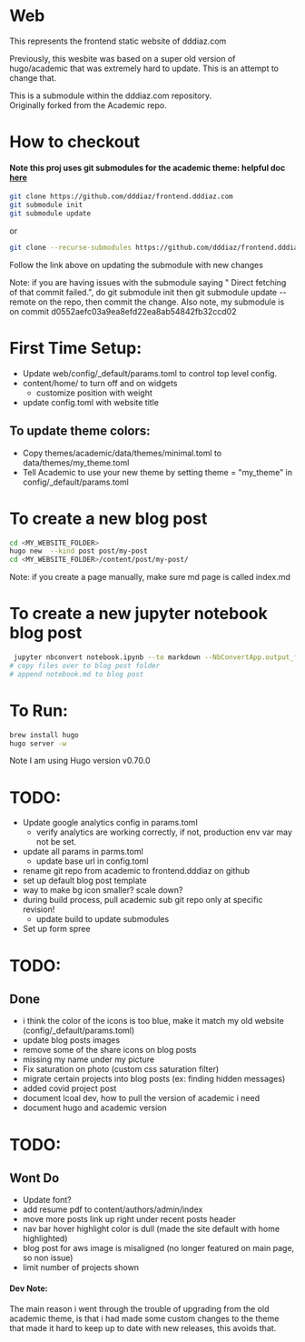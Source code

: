 # Web
This represents the frontend static website of dddiaz.com

Previously, this wesbite was based on a super old version of hugo/academic that was extremely hard to update.
This is an attempt to change that.

This is a submodule within the dddiaz.com repository.  
Originally forked from the Academic repo.

# How to checkout
#### Note this proj uses git submodules for the academic theme: helpful doc [here](https://git-scm.com/book/en/v2/Git-Tools-Submodules)
```bash
git clone https://github.com/dddiaz/frontend.dddiaz.com
git submodule init
git submodule update
```
or 
```bash
git clone --recurse-submodules https://github.com/dddiaz/frontend.dddiaz.com

```
Follow the link above on updating the submodule with new changes

Note: if you are having issues with the submodule saying " Direct fetching of that commit failed.", 
do git submodule init then git submodule update --remote on the repo, then commit the change.
Also note, my submodule is on commit d0552aefc03a9ea8efd22ea8ab54842fb32ccd02

# First Time Setup:
- Update web/config/_default/params.toml to control top level config.
- content/home/ to turn off and on widgets
    - customize position with weight
- update config.toml with website title

## To update theme colors:
- Copy themes/academic/data/themes/minimal.toml to data/themes/my_theme.toml
- Tell Academic to use your new theme by setting theme = "my_theme" in config/_default/params.toml

# To create a new blog post
```bash
cd <MY_WEBSITE_FOLDER>
hugo new  --kind post post/my-post
cd <MY_WEBSITE_FOLDER>/content/post/my-post/
```
Note: if you create a page manually, make sure md page is called index.md

# To create a new jupyter notebook blog post
```bash
 jupyter nbconvert notebook.ipynb --to markdown --NbConvertApp.output_files_dir=.  
# copy files over to blog post folder
# append notebook.md to blog post
```

# To Run:
```bash
brew install hugo
hugo server -w
```
Note I am using Hugo version v0.70.0
    
# TODO:
- Update google analytics config in params.toml
    - verify analytics are working correctly, if not, production env var may not be set. 
- update all params in parms.toml
    - update base url in config.toml
- rename git repo from academic to frontend.dddiaz on github
- set up default blog post template
- way to make bg icon smaller? scale down?
- during build process, pull academic sub git repo only at specific revision!
    - update build to update submodules
- Set up form spree

# TODO:
## Done
- i think the color of the icons is too blue, make it match my old website (config/_default/params.toml)
- update blog posts images
- remove some of the share icons on blog posts
- missing my name under my picture
- Fix saturation on photo (custom css saturation filter)
- migrate certain projects into blog posts (ex: finding hidden messages)
- added covid project post
- document lcoal dev, how to pull the version of academic i need
- document hugo and academic version



# TODO:
## Wont Do
- Update font?
- add resume pdf to content/authors/admin/index
- move more posts link up right under recent posts header
- nav bar hover highlight color is dull (made the site default with home highlighted)
- blog post for aws image is misaligned (no longer featured on main page, so non issue) 
- limit number of projects shown

#### Dev Note:
The main reason i went through the trouble of upgrading from the old academic theme, 
is that i had made some custom changes to the theme that made it hard to keep up to date with new releases, 
this avoids that.
